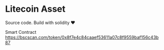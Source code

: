# Litecoin Asset
Source code. Build with solidity ❤️

Smart Contract https://bscscan.com/token/0x8f7e4c84caaef53611a07c8f9559baf156c43b87
